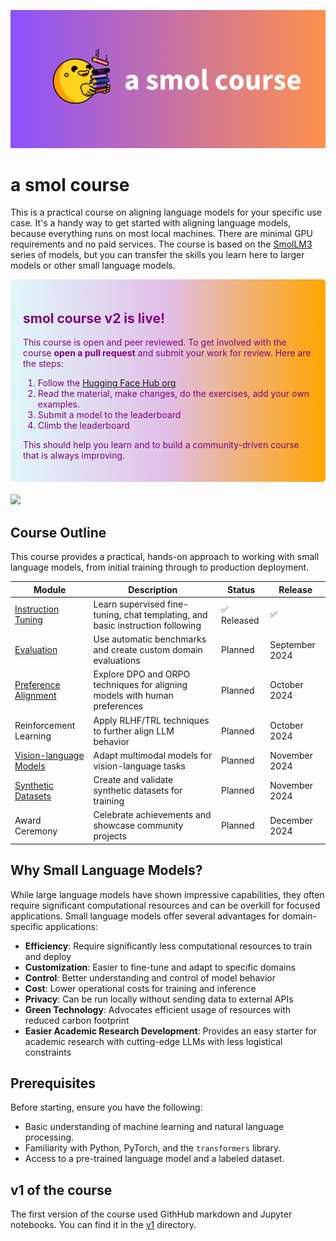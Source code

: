 ![smolcourse image](./banner.png)

# a smol course

This is a practical course on aligning language models for your specific use case. It's a handy way to get started with aligning language models, because everything runs on most local machines. There are minimal GPU requirements and no paid services. The course is based on the [SmolLM3](https://huggingface.co/blog/smollm3) series of models, but you can transfer the skills you learn here to larger models or other small language models.

<div style="background: linear-gradient(to right, #e0f7fa, #e1bee7, orange); padding: 20px; border-radius: 5px; margin-bottom: 20px; color: purple;">
    <h2>smol course v2 is live!</h2>
    <p>This course is open and peer reviewed. To get involved with the course <strong>open a pull request</strong> and submit your work for review. Here are the steps:</p>
    <ol>
        <li>Follow the <a href="https://huggingface.co/smol-course">Hugging Face Hub org</a></li>
        <li>Read the material, make changes, do the exercises, add your own examples.</li>
        <li>Submit a model to the leaderboard</li>
        <li>Climb the leaderboard</li>
    </ol>
    <p>This should help you learn and to build a community-driven course that is always improving.</p>
</div>


<a href="http://hf.co/join/discord">
<img src="https://img.shields.io/badge/Discord-7289DA?&logo=discord&logoColor=white"/>
</a>




## Course Outline

This course provides a practical, hands-on approach to working with small language models, from initial training through to production deployment.

| Module | Description | Status | Release |
|--------|-------------|--------|---------|
| [Instruction Tuning](./1_instruction_tuning) | Learn supervised fine-tuning, chat templating, and basic instruction following | ✅ Released | ✅ |
| [Evaluation](./4_evaluation) | Use automatic benchmarks and create custom domain evaluations | Planned | September 2024 |
| [Preference Alignment](./2_preference_alignment) | Explore DPO and ORPO techniques for aligning models with human preferences | Planned | October 2024 |
| Reinforcement Learning | Apply RLHF/TRL techniques to further align LLM behavior | Planned | October 2024 |
| [Vision-language Models](./5_vision_language_models) | Adapt multimodal models for vision-language tasks | Planned | November 2024 |
| [Synthetic Datasets](./6_synthetic_datasets) | Create and validate synthetic datasets for training | Planned | November 2024 |
| Award Ceremony | Celebrate achievements and showcase community projects | Planned | December 2024 |

## Why Small Language Models?

While large language models have shown impressive capabilities, they often require significant computational resources and can be overkill for focused applications. Small language models offer several advantages for domain-specific applications:

- **Efficiency**: Require significantly less computational resources to train and deploy
- **Customization**: Easier to fine-tune and adapt to specific domains
- **Control**: Better understanding and control of model behavior
- **Cost**: Lower operational costs for training and inference
- **Privacy**: Can be run locally without sending data to external APIs
- **Green Technology**: Advocates efficient usage of resources with reduced carbon footprint
- **Easier Academic Research Development**: Provides an easy starter for academic research with cutting-edge LLMs with less logistical constraints

## Prerequisites

Before starting, ensure you have the following:
- Basic understanding of machine learning and natural language processing.
- Familiarity with Python, PyTorch, and the `transformers` library.
- Access to a pre-trained language model and a labeled dataset.

## v1 of the course

The first version of the course used GithHub markdown and Jupyter notebooks. You can find it in the [v1](./v1) directory.

